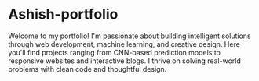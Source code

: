 # Ashish-portfolio
Welcome to my portfolio! I'm passionate about building intelligent solutions through web development, machine learning, and creative design. Here you'll find projects ranging from CNN-based prediction models to responsive websites and interactive blogs. I thrive on solving real-world problems with clean code and thoughtful design.
